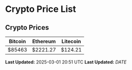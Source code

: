 # Crypto Price List

## Crypto Prices
| Bitcoin | Ethereum | Litecoin |
| ------- | -------- | -------- |
| $85463 | $2221.27 | $124.21 |
**Last Updated:** 2025-03-01 20:51 UTC
**Last Updated:** $DATE$
